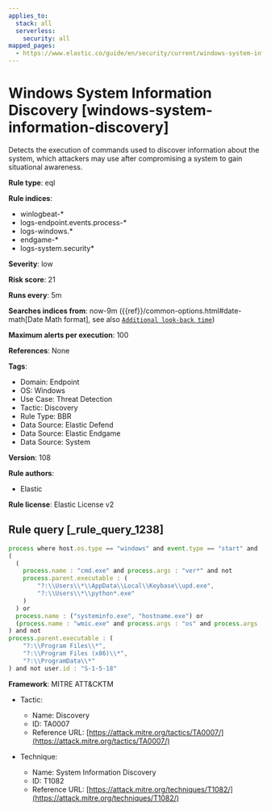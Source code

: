 ```yaml
---
applies_to:
  stack: all
  serverless:
    security: all
mapped_pages:
  - https://www.elastic.co/guide/en/security/current/windows-system-information-discovery.html
---
```


# Windows System Information Discovery [windows-system-information-discovery]

Detects the execution of commands used to discover information about the system, which attackers may use after compromising a system to gain situational awareness.

**Rule type**: eql

**Rule indices**:

* winlogbeat-*
* logs-endpoint.events.process-*
* logs-windows.*
* endgame-*
* logs-system.security*

**Severity**: low

**Risk score**: 21

**Runs every**: 5m

**Searches indices from**: now-9m ({{ref}}/common-options.html#date-math[Date Math format], see also [`Additional look-back time`](docs-content://solutions/security/detect-and-alert/create-detection-rule.md#rule-schedule))

**Maximum alerts per execution**: 100

**References**: None

**Tags**:

* Domain: Endpoint
* OS: Windows
* Use Case: Threat Detection
* Tactic: Discovery
* Rule Type: BBR
* Data Source: Elastic Defend
* Data Source: Elastic Endgame
* Data Source: System

**Version**: 108

**Rule authors**:

* Elastic

**Rule license**: Elastic License v2

## Rule query [_rule_query_1238]

```js
process where host.os.type == "windows" and event.type == "start" and
(
  (
    process.name : "cmd.exe" and process.args : "ver*" and not
    process.parent.executable : (
        "?:\\Users\\*\\AppData\\Local\\Keybase\\upd.exe",
        "?:\\Users\\*\\python*.exe"
    )
  ) or
  process.name : ("systeminfo.exe", "hostname.exe") or
  (process.name : "wmic.exe" and process.args : "os" and process.args : "get")
) and not
process.parent.executable : (
    "?:\\Program Files\\*",
    "?:\\Program Files (x86)\\*",
    "?:\\ProgramData\\*"
) and not user.id : "S-1-5-18"
```

**Framework**: MITRE ATT&CKTM

* Tactic:

    * Name: Discovery
    * ID: TA0007
    * Reference URL: [https://attack.mitre.org/tactics/TA0007/](https://attack.mitre.org/tactics/TA0007/)

* Technique:

    * Name: System Information Discovery
    * ID: T1082
    * Reference URL: [https://attack.mitre.org/techniques/T1082/](https://attack.mitre.org/techniques/T1082/)



